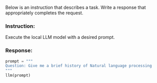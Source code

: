 Below is an instruction that describes a task. Write a response that appropriately completes the request.

### Instruction:
Execute the local LLM model with a desired prompt.

### Response:
```python
prompt = """
Question: Give me a brief history of Natural language processing
"""
llm(prompt)
```